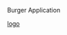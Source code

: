Burger Application

[logo](https://raw.githubusercontent.com/kfirro/BurgerApp/master/BurgerApp.png)
